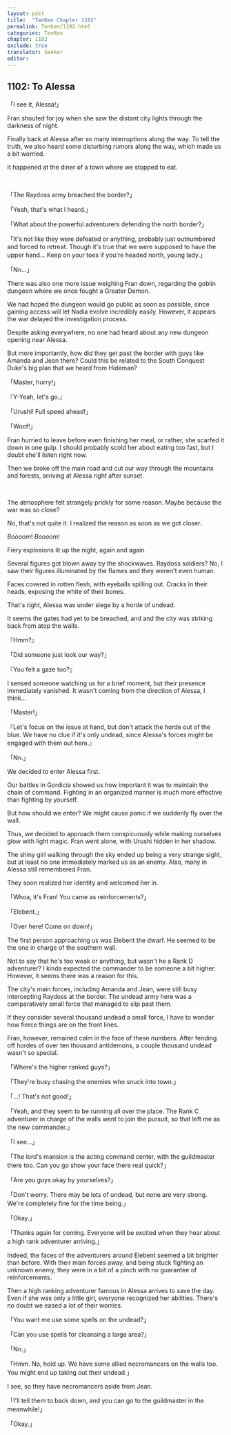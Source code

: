 ```yaml
---
layout: post
title:  "TenKen Chapter 1102"
permalink: Tenken/1102.html
categories: TenKen
chapter: 1102
exclude: true
translator: Seeker
editor: 
---
```

<h2>1102: To Alessa</h2>

「I see it, Alessa!」

Fran shouted for joy when she saw the distant city lights through the darkness of night.

Finally back at Alessa after so many interruptions along the way. To tell the truth, we also heard some disturbing rumors along the way, which made us a bit worried.

It happened at the diner of a town where we stopped to eat.

<br/>

「The Raydoss army breached the border?」

「Yeah, that's what I heard.」

「What about the powerful adventurers defending the north border?」

「It's not like they were defeated or anything, probably just outnumbered and forced to retreat. Though it's true that we were supposed to have the upper hand... Keep on your toes if you're headed north, young lady.」

「Nn...」

There was also one more issue weighing Fran down, regarding the goblin dungeon where we once fought a Greater Demon.

We had hoped the dungeon would go public as soon as possible, since gaining access will let Nadia evolve incredibly easily. However, it appears the war delayed the investigation process.

Despite asking everywhere, no one had heard about any new dungeon opening near Alessa.

But more importantly, how did they get past the border with guys like Amanda and Jean there? Could this be related to the South Conquest Duke's big plan that we heard from Hideman?

「Master, hurry!」

『Y-Yeah, let's go.』

「Urushi! Full speed ahead!」

「Woof!」

Fran hurried to leave before even finishing her meal, or rather, she scarfed it down in one gulp. I should probably scold her about eating too fast, but I doubt she'll listen right now.

Then we broke off the main road and cut our way through the mountains and forests, arriving at Alessa right after sunset.

<br/>

The atmosphere felt strangely prickly for some reason. Maybe because the war was so close?

No, that's not quite it. I realized the reason as soon as we got closer.

*Boooom*! *Boooom*!

Fiery explosions lit up the night, again and again.

Several figures got blown away by the shockwaves. Raydoss soldiers? No, I saw their figures illuminated by the flames and they weren't even human.

Faces covered in rotten flesh, with eyeballs spilling out. Cracks in their heads, exposing the white of their bones.

That's right, Alessa was under siege by a horde of undead.

It seems the gates had yet to be breached, and and the city was striking back from atop the walls.

『Hmm?』

「Did someone just look our way?」

『You felt a gaze too?』

I sensed someone watching us for a brief moment, but their presence immediately vanished. It wasn't coming from the direction of Alessa, I think...

「Master!」

『Let's focus on the issue at hand, but don't attack the horde out of the blue. We have no clue if it's only undead, since Alessa's forces might be engaged with them out here.』

「Nn.」

We decided to enter Alessa first.

Our battles in Gordicia showed us how important it was to maintain the chain of command. Fighting in an organized manner is much more effective than fighting by yourself.

But how should we enter? We might cause panic if we suddenly fly over the wall.

Thus, we decided to approach them conspicuously while making ourselves glow with light magic. Fran went alone, with Urushi hidden in her shadow.

The shiny girl walking through the sky ended up being a very strange sight, but at least no one immediately marked us as an enemy. Also, many in Alessa still remembered Fran.

They soon realized her identity and welcomed her in.

「Whoa, it's Fran! You came as reinforcements?」

「Elebent.」

「Over here! Come on down!」

The first person approaching us was Elebent the dwarf. He seemed to be the one in charge of the southern wall.

Not to say that he's too weak or anything, but wasn't he a Rank D adventurer? I kinda expected the commander to be someone a bit higher. However, it seems there was a reason for this.

The city's main forces, including Amanda and Jean, were still busy intercepting Raydoss at the border. The undead army here was a comparatively small force that managed to slip past them.

If they consider several thousand undead a small force, I have to wonder how fierce things are on the front lines.

Fran, however, remained calm in the face of these numbers. After fending off hordes of over ten thousand antidemons, a couple thousand undead wasn't so special.

「Where's the higher ranked guys?」

「They're busy chasing the enemies who snuck into town.」

「...! That's not good!」

「Yeah, and they seem to be running all over the place. The Rank C adventurer in charge of the walls went to join the pursuit, so that left me as the new commander.」

「I see...」

「The lord's mansion is the acting command center, with the guildmaster there too. Can you go show your face there real quick?」

「Are you guys okay by yourselves?」

「Don't worry. There may be lots of undead, but none are very strong. We're completely fine for the time being.」

「Okay.」

「Thanks again for coming. Everyone will be excited when they hear about a high rank adventurer arriving.」

Indeed, the faces of the adventurers around Elebent seemed a bit brighter than before. With their main forces away, and being stuck fighting an unknown enemy, they were in a bit of a pinch with no guarantee of reinforcements.

Then a high ranking adventurer famous in Alessa arrives to save the day. Even if she was only a little girl, everyone recognized her abilities. There's no doubt we eased a lot of their worries.

「You want me use some spells on the undead?」

「Can you use spells for cleansing a large area?」

「Nn.」

「Hmm. No, hold up. We have some allied necromancers on the walls too. You might end up taking out their undead.」

I see, so they have necromancers aside from Jean.

「I'll tell them to back down, and you can go to the guildmaster in the meanwhile!」

「Okay.」
